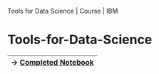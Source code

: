 Tools for Data Science | Course | IBM
# Tools-for-Data-Science

| → [Completed Notebook](https://github.com/wy-chan/Tools-for-Data-Science/blob/main/DataScienceEcosystem.ipynb) |
|---|
